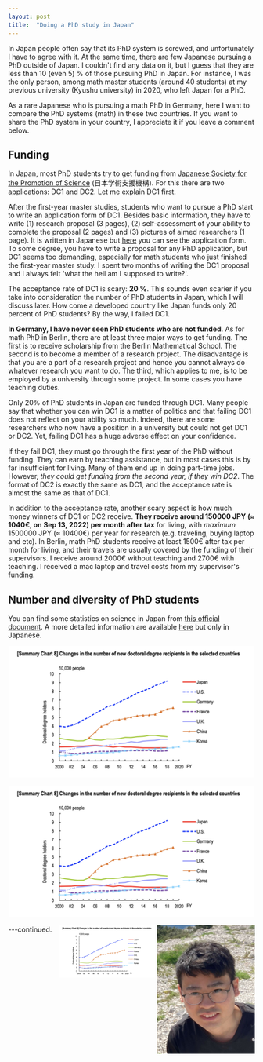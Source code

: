 ```yaml
---
layout: post
title:  "Doing a PhD study in Japan"
---
```


In Japan people often say that its PhD system is screwed, and unfortunately I have to agree with it.
At the same time, there are few Japanese pursuing a PhD outside of Japan. I couldn't find any data on it, but
I guess that they are less than 10 (even 5) % of those pursuing PhD in Japan.
For instance, I was the only person, among math master students (around 40 students) at my previous university (Kyushu university) in 2020, who
left Japan for a PhD.

As a rare Japanese who is pursuing a math PhD in Germany, here I want to compare the PhD systems (math) in these two countries.
If you want to share the PhD system in your country, I appreciate it if you leave a comment below.

## Funding
In Japan, most PhD students try to get funding from [Japanese Society for the Promotion of Science](https://www.jsps.go.jp/english/index.html) (日本学術支援機構).
For this there are two applications: DC1 and DC2. Let me explain DC1 first.

After the first-year master studies, students who want to pursue a PhD start to write an application form
of DC1. Besides basic information, they have to write (1) research proposal (3 pages), (2) self-assessment of your ability to complete the proposal (2 pages) and (3) pictures of aimed researchers (1 page).
It is written in Japanese but [here](https://www.jsps.go.jp/j-pd/data/boshu/03_dc_naiyo.pdf) you can see
the application form.
To some degree, you have to write a proposal for any PhD application, but DC1 seems too demanding,
especially for math students who just finished the first-year master study.
I spent two months of writing the DC1 proposal and I always felt 'what the hell am I supposed to write?'.

The acceptance rate of DC1 is scary: **20 %**. This sounds even scarier if you take into consideration
the number of PhD students in Japan, which I will discuss later. How come a developed country like Japan
funds only 20 percent of PhD students? By the way, I failed DC1.

**In Germany, I have never seen PhD students who are not funded**. As for math PhD in Berlin,
there are at least three major ways to get funding. The first is to receive scholarship from the Berlin Mathematical
School. The second is to become a member of a research project. The disadvantage is that you are a part of a research
project and hence you cannot always do whatever research you want to do.
The third, which applies to me, is to be employed by a university through some project. In some cases you have teaching duties.

Only 20% of PhD students in Japan are funded through DC1. Many people say that whether you can win DC1 is a
matter of politics and that failing DC1 does not reflect on your ability so much. Indeed, there are some
researchers who now have a position in a university but could not get DC1 or DC2. Yet, failing DC1 has a huge
adverse effect on your confidence.

If they fail DC1, they must go through the first year of the PhD without funding. They can earn by teaching assistance, but in most cases this is by far insufficient for living. Many of them end up in doing part-time jobs.
However, *they could get funding from the second year, if they win DC2*. The format of DC2 is exactly the same
as DC1, and the acceptance rate is almost the same as that of DC1.

In addition to the acceptance rate, another scary aspect is how much money winners of DC1 or DC2 receive.
**They receive around 150000 JPY (≈ 1040€, on Sep 13, 2022) per month after tax** for living, with *maximum* 1500000 JPY (≈ 10400€) per year for
research (e.g. traveling, buying laptop and etc).
In Berlin, math PhD students receive at least 1500€ after tax per month for living, and their travels are usually covered by
the funding of their supervisors. I receive around 2000€ without teaching and 2700€ with teaching.
I received a mac laptop and travel costs from my supervisor's funding.

## Number and diversity of PhD students
You can find some statistics on science in Japan from [this official document](https://www.nistep.go.jp/wp/wp-content/uploads/NISTEP-RM311-SummaryE.pdf).
A more detailed information are available [here](https://www.nistep.go.jp/research/science-and-technology-indicators-and-scientometrics/indicators) but only in Japanese.
<p style="text-align:center;">
<img src="./_posts/pictures/2022-09-13-number-of-phds.png" alt="number of PhDs" width="500"/>
</p>
<p style="text-align:center;">
<img src="./pictures/2022-09-13-number-of-phds.png" alt="number of PhDs" width="500"/>
</p>

<img style="float: right;" src="./pictures/selfie.jpg" width="200"/>

<img style="float: right;" src="./pictures/2022-09-13-number-of-phds.png" width="200"/>


---continued.
